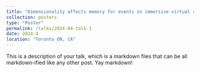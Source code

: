 ```yaml
---
title: "Dimensionality affects memory for events in immersive virtual reality"
collection: posters
type: "Poster"
permalink: /talks/2024-04-talk-1
date: 2024-4
location: "Toronto ON, CA"
---
```


This is a description of your talk, which is a markdown files that can be all markdown-ified like any other post. Yay markdown!
